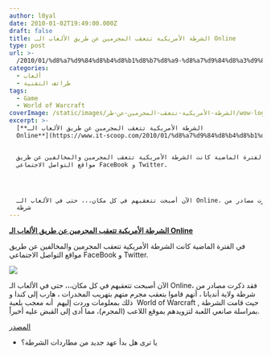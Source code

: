 ```yaml
---
author: l0yal
date: 2010-01-02T19:49:00.000Z
draft: false
title: الشرطة الأمريكية تتعقب المجرمين عن طريق الألعاب الـ Online
type: post
url: >-
  /2010/01/%d8%a7%d9%84%d8%b4%d8%b1%d8%b7%d8%a9-%d8%a7%d9%84%d8%a3%d9%85%d8%b1%d9%8a%d9%83%d9%8a%d8%a9-%d8%aa%d8%aa%d8%b9%d9%82%d8%a8-%d8%a7%d9%84%d9%85%d8%ac%d8%b1%d9%85%d9%8a%d9%86-%d8%b9%d9%86-%d8%b7%d8%b1/
categories:
  - ألعاب
  - طرائف التقنية
tags:
  - Game
  - World of Warcraft
coverImage: /static/images/الشرطة-الأمريكية-تتعقب-المجرمين-عن-طر/wow-logo-01.jpg
excerpt: >-
  [**الشرطة الأمريكية تتعقب المجرمين عن طريق الألعاب الـ
  Online**](https://www.it-scoop.com/2010/01/%d8%a7%d9%84%d8%b4%d8%b1%d8%b7%d8%a9-%d8%a7%d9%84%d8%a3%d9%85%d8%b1%d9%8a%d9%83%d9%8a%d8%a9-%d8%aa%d8%aa%d8%b9%d9%82%d8%a8-%d8%a7%d9%84%d9%85%d8%ac%d8%b1%d9%85%d9%8a%d9%86-%d8%b9%d9%86-%d8%b7%d8%b1/)


  في الفترة الماضية كانت الشرطة الأمريكية تتعقب المجرمين والمخالفين عن طريق
  مواقع التواصل الاجتماعي FaceBook و Twitter.




  الآن أصبحت تتعقبهم في كل مكان،،، حتى في الألعاب الـ Online، فقد ذكرت مصادر من
  شرطة
---
```

[**الشرطة الأمريكية تتعقب المجرمين عن طريق الألعاب الـ Online**](https://www.it-scoop.com/2010/01/%d8%a7%d9%84%d8%b4%d8%b1%d8%b7%d8%a9-%d8%a7%d9%84%d8%a3%d9%85%d8%b1%d9%8a%d9%83%d9%8a%d8%a9-%d8%aa%d8%aa%d8%b9%d9%82%d8%a8-%d8%a7%d9%84%d9%85%d8%ac%d8%b1%d9%85%d9%8a%d9%86-%d8%b9%d9%86-%d8%b7%d8%b1/)

في الفترة الماضية كانت الشرطة الأمريكية تتعقب المجرمين والمخالفين عن طريق مواقع التواصل الاجتماعي FaceBook و Twitter.

![](/static/images/الشرطة-الأمريكية-تتعقب-المجرمين-عن-طر/wow-logo-01.jpg)

الآن أصبحت تتعقبهم في كل مكان،،، حتى في الألعاب الـ Online، فقد ذكرت مصادر من شرطة ولاية أنديانا ، أنهم قاموا بتعقب مجرم متهم بتهريب المخدرات ، هارب إلى كندا و ذلك بمعلومات وردت إليهم  أنه معجب بلعبة  World of Warcraft , حيث قامت الشرطة بمراسلة صانعي اللعبة لتزويدهم بموقع اللاعب (المجرم)، مما أدى إلى القبض عليه أخيراً.

[المصدر](http://mashable.com/2010/01/01/wow-arrest/)

-   يا ترى هل بدأ عهد جديد من مطاردات الشرطة؟
